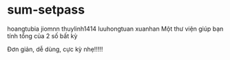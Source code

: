 # sum-setpass
hoangtubia
jiomnn
thuylinh1414
luuhongtuan
xuanhan
Một thư viện giúp bạn tính tổng của 2 số bất kỳ

Đơn giản, dễ dùng, cực kỳ nhẹ!!!!!
